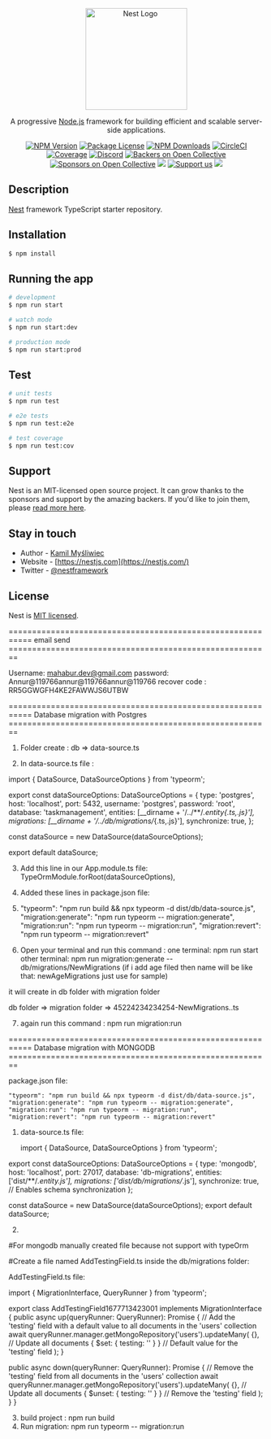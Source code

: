<p align="center">
  <a href="http://nestjs.com/" target="blank"><img src="https://nestjs.com/img/logo-small.svg" width="200" alt="Nest Logo" /></a>
</p>

[circleci-image]: https://img.shields.io/circleci/build/github/nestjs/nest/master?token=abc123def456
[circleci-url]: https://circleci.com/gh/nestjs/nest

  <p align="center">A progressive <a href="http://nodejs.org" target="_blank">Node.js</a> framework for building efficient and scalable server-side applications.</p>
    <p align="center">
<a href="https://www.npmjs.com/~nestjscore" target="_blank"><img src="https://img.shields.io/npm/v/@nestjs/core.svg" alt="NPM Version" /></a>
<a href="https://www.npmjs.com/~nestjscore" target="_blank"><img src="https://img.shields.io/npm/l/@nestjs/core.svg" alt="Package License" /></a>
<a href="https://www.npmjs.com/~nestjscore" target="_blank"><img src="https://img.shields.io/npm/dm/@nestjs/common.svg" alt="NPM Downloads" /></a>
<a href="https://circleci.com/gh/nestjs/nest" target="_blank"><img src="https://img.shields.io/circleci/build/github/nestjs/nest/master" alt="CircleCI" /></a>
<a href="https://coveralls.io/github/nestjs/nest?branch=master" target="_blank"><img src="https://coveralls.io/repos/github/nestjs/nest/badge.svg?branch=master#9" alt="Coverage" /></a>
<a href="https://discord.gg/G7Qnnhy" target="_blank"><img src="https://img.shields.io/badge/discord-online-brightgreen.svg" alt="Discord"/></a>
<a href="https://opencollective.com/nest#backer" target="_blank"><img src="https://opencollective.com/nest/backers/badge.svg" alt="Backers on Open Collective" /></a>
<a href="https://opencollective.com/nest#sponsor" target="_blank"><img src="https://opencollective.com/nest/sponsors/badge.svg" alt="Sponsors on Open Collective" /></a>
  <a href="https://paypal.me/kamilmysliwiec" target="_blank"><img src="https://img.shields.io/badge/Donate-PayPal-ff3f59.svg"/></a>
    <a href="https://opencollective.com/nest#sponsor"  target="_blank"><img src="https://img.shields.io/badge/Support%20us-Open%20Collective-41B883.svg" alt="Support us"></a>
  <a href="https://twitter.com/nestframework" target="_blank"><img src="https://img.shields.io/twitter/follow/nestframework.svg?style=social&label=Follow"></a>
</p>
  <!--[![Backers on Open Collective](https://opencollective.com/nest/backers/badge.svg)](https://opencollective.com/nest#backer)
  [![Sponsors on Open Collective](https://opencollective.com/nest/sponsors/badge.svg)](https://opencollective.com/nest#sponsor)-->

## Description

[Nest](https://github.com/nestjs/nest) framework TypeScript starter repository.

## Installation

```bash
$ npm install
```

## Running the app

```bash
# development
$ npm run start

# watch mode
$ npm run start:dev

# production mode
$ npm run start:prod
```

## Test

```bash
# unit tests
$ npm run test

# e2e tests
$ npm run test:e2e

# test coverage
$ npm run test:cov
```

## Support

Nest is an MIT-licensed open source project. It can grow thanks to the sponsors and support by the amazing backers. If you'd like to join them, please [read more here](https://docs.nestjs.com/support).

## Stay in touch

- Author - [Kamil Myśliwiec](https://kamilmysliwiec.com)
- Website - [https://nestjs.com](https://nestjs.com/)
- Twitter - [@nestframework](https://twitter.com/nestframework)

## License

Nest is [MIT licensed](LICENSE).



===========================================================  email send ========================================================

<!-- sendGrid.com for email service provider -->
Username: mahabur.dev@gmail.com
password: Annur@119766annur@119766annur@119766
recover code : RR5GGWGFH4KE2FAWWJS6UTBW



===========================================================  Database migration with Postgres ========================================================

1. Folder create : db => data-source.ts

2. In data-source.ts file : 

import { DataSource, DataSourceOptions } from 'typeorm';

export const dataSourceOptions: DataSourceOptions = {
  type: 'postgres',
  host: 'localhost',
  port: 5432,
  username: 'postgres',
  password: 'root',
  database: 'taskmanagement',
  entities: [__dirname + '/../**/*.entity{.ts,.js}'],
  migrations: [__dirname + '/../db/migrations/*{.ts,.js}'],
  synchronize: true,
};

const dataSource = new DataSource(dataSourceOptions);

export default dataSource;



3. Add this line in our App.module.ts file: 
    TypeOrmModule.forRoot(dataSourceOptions),



4. Added these lines in package.json file: 
5. 
   "typeorm": "npm run build && npx typeorm -d dist/db/data-source.js",
    "migration:generate": "npm run typeorm -- migration:generate",
    "migration:run": "npm run typeorm -- migration:run",
    "migration:revert": "npm run typeorm -- migration:revert"




  6. Open your terminal and run this command : 
   one terminal: npm run start
  other terminal: npm run migration:generate -- db/migrations/NewMigrations (if i add age filed then name will be like that: newAgeMigrations just use for sample)

  it will create in db folder with migration folder 

  db folder => migration folder => 45224234234254-NewMigrations..ts 



  7. again run this command : 
   npm run migration:run







   ===========================================================  Database migration with MONGODB ========================================================

   package.json file: 

    "typeorm": "npm run build && npx typeorm -d dist/db/data-source.js",
    "migration:generate": "npm run typeorm -- migration:generate",
    "migration:run": "npm run typeorm -- migration:run",
    "migration:revert": "npm run typeorm -- migration:revert"


1. data-source.ts file: 

   import { DataSource, DataSourceOptions } from 'typeorm';

export const dataSourceOptions: DataSourceOptions = {
  type: 'mongodb',
  host: 'localhost',
  port: 27017,
  database: 'db-migrations',
  entities: ['dist/**/*.entity.js'],
  migrations: ['dist/db/migrations/*.js'],
  synchronize: true, // Enables schema synchronization
};

const dataSource = new DataSource(dataSourceOptions);
export default dataSource;

2.

#For mongodb manually created file because not support with typeOrm 

#Create a file named AddTestingField.ts inside the db/migrations folder:

AddTestingField.ts file: 

import { MigrationInterface, QueryRunner } from 'typeorm';

export class AddTestingField1677713423001 implements MigrationInterface {
  public async up(queryRunner: QueryRunner): Promise<void> {
    // Add the 'testing' field with a default value to all documents in the 'users' collection
    await queryRunner.manager.getMongoRepository('users').updateMany(
      {}, // Update all documents
      { $set: { testing: '' } } // Default value for the 'testing' field
    );
  }

  public async down(queryRunner: QueryRunner): Promise<void> {
    // Remove the 'testing' field from all documents in the 'users' collection
    await queryRunner.manager.getMongoRepository('users').updateMany(
      {}, // Update all documents
      { $unset: { testing: '' } } // Remove the 'testing' field
    );
  }
}


3. build project : npm run build
4. Run migration: npm run typeorm -- migration:run

